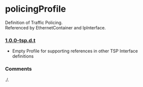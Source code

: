# policingProfile
Definition of Traffic Policing.  
Referenced by EthernetContainer and IpInterface.

### [1.0.0-tsp.d.t](../../tree/tsp)
- Empty Profile for supporting references in other TSP Interface definitions

### Comments
./.
